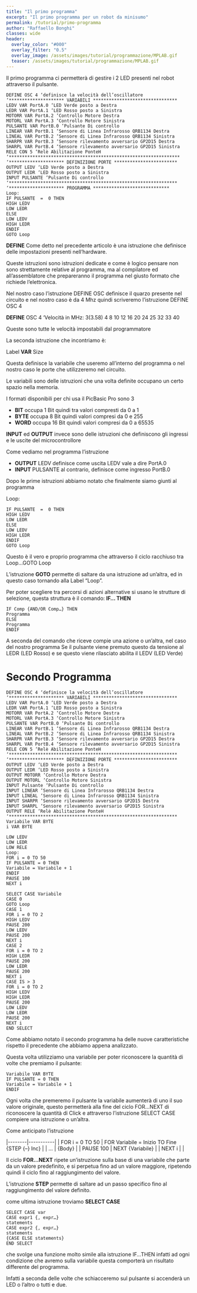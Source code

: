 ```yaml
---
title: "Il primo programma"
excerpt: "Il primo programma per un robot da minisumo"
permalink: /tutorial/primo-programma
author: "Raffaello Bonghi"
classes: wide
header:
  overlay_color: "#000"
  overlay_filter: "0.5"
  overlay_image: /assets/images/tutorial/programmazione/MPLAB.gif
  teaser: /assets/images/tutorial/programmazione/MPLAB.gif
---
```


Il primo programma ci permetterà di gestire i 2 LED presenti nel robot attraverso il pulsante.

```basic
DEFINE OSC 4 ‘definisce la velocità dell’oscillatore
‘********************* VARIABILI ********************************
LEDV VAR PortA.0 ‘LED Verde posto a Destra
LEDR VAR PortA.1 ‘LED Rosso posto a Sinistra
MOTORR VAR PortA.2 ‘Controllo Motore Destra
MOTORL VAR PortA.3 ‘Controllo Motore Sinistra
PULSANTE VAR PortB.0 ‘Pulsante Di controllo
LINEAR VAR PortB.1 ‘Sensore di Linea Infrarosso QRB1134 Destra
LINEAL VAR PortB.2 ‘Sensore di Linea Infrarosso QRB1134 Sinistra
SHARPR VAR PortB.3 ‘Sensore rilevamento avversario GP2D15 Destra
SHARPL VAR PortB.4 ‘Sensore rilevamento avversario GP2D15 Sinistra
RELE CON 5 ‘Relè Abilitazione PonteH
‘*****************************************************************
‘********************* DEFINIZIONE PORTE ************************
OUTPUT LEDV ‘LED Verde posto a Destra
OUTPUT LEDR ‘LED Rosso posto a Sinistra
INPUT PULSANTE ‘Pulsante Di controllo
‘****************************************************************
‘********************* PROGRAMMA *****************************
Loop:
IF PULSANTE  =  0 THEN
HIGH LEDV
LOW LEDR
ELSE
LOW LEDV
HIGH LEDR
ENDIF
GOTO Loop
```

**DEFINE** Come detto nel precedente articolo è una istruzione che definisce delle impostazioni presenti nell’hardware.

Queste istruzioni sono istruzioni dedicate e come è logico pensare non sono strettamente relative al programma, ma al compilatore ed all’assemblatore che prepareranno il programma nel giusto formato che richiede l’elettronica.

Nel nostro caso l’istruzione DEFINE OSC definisce il quarzo presente nel circuito e nel nostro caso è da 4 Mhz quindi scriveremo l’istruzione DEFINE OSC 4

**DEFINE** OSC 4 ‘Velocità in MHz: 3(3.58) 4 8 10 12 16 20 24 25 32 33 40

Queste sono tutte le velocità impostabili dal programmatore

La seconda istruzione che incontriamo è:

Label **VAR** Size

Questa definisce la variabile che useremo all’interno del programma o nel nostro caso le porte che utilizzeremo nel circuito.

Le variabili sono delle istruzioni che una volta definite occupano un certo spazio nella memoria.

I formati disponibili per chi usa il PicBasic Pro sono 3

* **BIT** occupa 1 Bit quindi tra valori compresti da 0 a 1
* **BYTE** occupa 8 Bit quindi valori compresi da 0 e 255
* **WORD** occupa 16 Bit quindi valori compresi da 0 a 65535

**INPUT** ed **OUTPUT** invece sono delle istruzioni che definiscono gli ingressi e le uscite del microcontrollore

Come vediamo nel programma l’istruzione
* **OUTPUT** LEDV definisce come uscita LEDV vale a dire PortA.0
* **INPUT** PULSANTE al contrario, definisce come ingresso PortB.0

Dopo le prime istruzioni abbiamo notato che finalmente siamo giunti al programma

Loop:

```basic
IF PULSANTE  =  0 THEN
HIGH LEDV
LOW LEDR
ELSE
LOW LEDV
HIGH LEDR
ENDIF
GOTO Loop
```

Questo è il vero e proprio programma che attraverso il ciclo racchiuso tra Loop…GOTO Loop

L’istruzione **GOTO** permette di saltare da una istruzione ad un’altra, ed in questo caso tornando alla Label “Loop”.

Per poter scegliere tra percorsi di azioni alternative si usano le strutture di selezione, questa struttura è il comando: **IF… THEN**

```basic
IF Comp {AND/OR Comp…} THEN
Programma
ELSE
Programma
ENDIF
```

A seconda del comando che riceve compie una azione o un’altra, nel caso del nostro programma
Se il pulsante viene premuto questo da tensione al LEDR (LED Rosso) e se questo viene rilasciato abilita il LEDV (LED Verde)

# Secondo Programma

```basic
DEFINE OSC 4 ‘definisce la velocità dell’oscillatore
‘********************* VARIABILI ********************************
LEDV VAR PortA.0 ‘LED Verde posto a Destra
LEDR VAR PortA.1 ‘LED Rosso posto a Sinistra
MOTORR VAR PortA.2 ‘Controllo Motore Destra
MOTORL VAR PortA.3 ‘Controllo Motore Sinistra
PULSANTE VAR PortB.0 ‘Pulsante Di controllo
LINEAR VAR PortB.1 ‘Sensore di Linea Infrarosso QRB1134 Destra
LINEAL VAR PortB.2 ‘Sensore di Linea Infrarosso QRB1134 Sinistra
SHARPR VAR PortB.3 ‘Sensore rilevamento avversario GP2D15 Destra
SHARPL VAR PortB.4 ‘Sensore rilevamento avversario GP2D15 Sinistra
RELE CON 5 ‘Relè Abilitazione PonteH
‘****************************************************************
‘********************* DEFINIZIONE PORTE ************************
OUTPUT LEDV ‘LED Verde posto a Destra
OUTPUT LEDR ‘LED Rosso posto a Sinistra
OUTPUT MOTORR ‘Controllo Motore Destra
OUTPUT MOTORL ‘Controllo Motore Sinistra
INPUT Pulsante ‘Pulsante Di controllo
INPUT LINEAR ‘Sensore di Linea Infrarosso QRB1134 Destra
INPUT LINEAL ‘Sensore di Linea Infrarosso QRB1134 Sinistra
INPUT SHARPR ‘Sensore rilevamento avversario GP2D15 Destra
INPUT SHARPL ‘Sensore rilevamento avversario GP2D15 Sinistra
OUTPUT RELE ‘Relè Abilitazione PonteH
‘****************************************************************
Variabile VAR BYTE
i VAR BYTE

LOW LEDV
LOW LEDR
LOW RELE
Loop:
FOR i = 0 TO 50
IF PULSANTE = 0 THEN
Variabile = Variabile + 1
ENDIF
PAUSE 100
NEXT i

SELECT CASE Variabile
CASE 0
GOTO Loop
CASE 1
FOR i = 0 TO 2
HIGH LEDV
PAUSE 200
LOW LEDV
PAUSE 200
NEXT i
CASE 2
FOR i = 0 TO 2
HIGH LEDR
PAUSE 200
LOW LEDR
PAUSE 200
NEXT i
CASE IS > 3
FOR i = 0 TO 2
HIGH LEDV
HIGH LEDR
PAUSE 200
LOW LEDV
LOW LEDR
PAUSE 200
NEXT i
END SELECT
```

Come abbiamo notato il secondo programma ha delle nuove caratteristiche rispetto il precedente che abbiamo appena analizzato.

Questa volta utilizziamo una variabile per poter riconoscere la quantità di volte che premiamo il pulsante:
```
Variabile VAR BYTE
IF PULSANTE = 0 THEN
Variabile = Variabile + 1
ENDIF
```

Ogni volta che premeremo il pulsante la variabile aumenterà di uno il suo valore originale, questo permetterà alla fine del ciclo FOR…NEXT di riconoscere la quantità di Click e attraverso l’istruzione SELECT CASE compiere una istruzione o un’altra.

Come anticipato l’istruzione

|--------|-----------|
| FOR i = 0 TO 50 | FOR Variabile = Inizio TO Fine {STEP {–} Inc} | 
| ... | {Body} |
| PAUSE 100 | NEXT {Variabile} | 
| NEXT i | |

Il ciclo **FOR...NEXT** ripete un’istruzione sulla base di una variabile che parte da un valore predefinito, e si perpetua fino ad un valore maggiore, ripetendo quindi il ciclo fino al raggiungimento del valore.

L’istruzione **STEP** permette di saltare ad un passo specifico fino al raggiungimento del valore definito.

come ultima istruzione troviamo **SELECT CASE**

```
SELECT CASE var
CASE expr1 {, expr…}
statements
CASE expr2 {, expr…}
statements
{CASE ELSE statements}
END SELECT
```

che svolge una funzione molto simile alla istruzione IF…THEN infatti ad ogni condizione che avremo sulla variabile questa comporterà un risultato differente del programma.

Infatti a seconda delle volte che schiacceremo sul pulsante si accenderà un LED o l’altro o tutti e due.